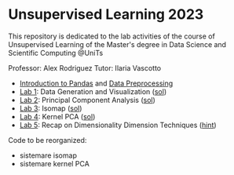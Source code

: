 # Unsupervised Learning 2023
This repository is dedicated to the lab activities of the course of Unsupervised Learning of the Master's degree in Data Science and Scientific Computing @UniTs

Professor: Alex Rodriguez
Tutor: Ilaria Vascotto

* [Introduction to Pandas](Notebooks/Lab0a-IntrotoPandas.ipynb) and [Data Preprocessing](Notebooks/Lab0b-DataPreprocessing.ipynb)
* [Lab 1](Lab1.pdf): Data Generation and Visualization ([sol](Notebooks/Lab1-DataGeneration.ipynb))
* [Lab 2](Lab2.pdf): Principal Component Analysis ([sol](Notebooks/Lab2-PCA.ipynb))
* [Lab 3](Lab3.pdf): Isomap ([sol](Notebooks/Lab3-Isomap.ipynb))
* [Lab 4](Lab4.pdf): Kernel PCA ([sol](Notebooks/Lab4-KernelPCA.ipynb))
* [Lab 5](Lab5.pdf): Recap on Dimensionality Dimension Techniques ([hint](Notebooks/Lab5-DimensionalityReduction.ipynb))

Code to be reorganized:
  - sistemare isomap
  - sistemare kernel PCA
